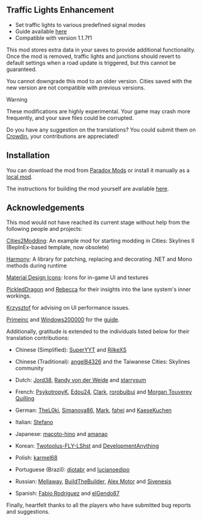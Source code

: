 ## Traffic Lights Enhancement

* Set traffic lights to various predefined signal modes
* Guide available [here](https://github.com/slyh/Cities2-TrafficLightsEnhancement/tree/master/GUIDE.md)
* Compatible with version 1.1.7f1

This mod stores extra data in your saves to provide additional functionality. Once the mod is removed, traffic lights and junctions should revert to default settings when a road update is triggered, but this cannot be guaranteed.

You cannot downgrade this mod to an older version. Cities saved with the new version are not compatible with previous versions.

> [!WARNING]
> These modifications are highly experimental. Your game may crash more frequently, and your save files could be corrupted.

Do you have any suggestion on the translations? You could submit them on [Crowdin](https://crowdin.com/project/Cities2-TrafficLightsEnhancement), your contributions are appreciated!

## Installation

You can download the mod from [Paradox Mods](https://mods.paradoxplaza.com/mods/78960/Windows) or install it manually as a [local mod](https://cs2.paradoxwikis.com/Modding_Toolchain#Local_Mods_Location).

The instructions for building the mod yourself are available [here](https://github.com/slyh/Cities2-TrafficLightsEnhancement/tree/master/BUILD.md).

## Acknowledgements

This mod would not have reached its current stage without help from the following people and projects:

[Cities2Modding](https://github.com/optimus-code/Cities2Modding): An example mod for starting modding in Cities: Skylines II (BepInEx-based template, now obsolete)

[Harmony](https://github.com/pardeike/Harmony): A library for patching, replacing and decorating .NET and Mono methods during runtime

[Material Design Icons](https://github.com/google/material-design-icons): Icons for in-game UI and textures

[PickledDragon](https://github.com/EisbarGFX) and [Rebecca](https://github.com/slash-under) for their insights into the lane system's inner workings.

[Krzysztof](https://github.com/krzychu124) for advising on UI performance issues.

[Primeinc](https://github.com/primeinc) and [Windows200000](https://github.com/Windows200000) for the [guide](https://github.com/slyh/Cities2-TrafficLightsEnhancement/tree/master/GUIDE.md).

Additionally, gratitude is extended to the individuals listed below for their translation contributions:

* Chinese (Simplified): [SuperYYT](https://github.com/SuperYYT) and [RilkeXS](https://crowdin.com/profile/rilkexs)

* Chinese (Traditional): [angel84326](https://github.com/angel84326) and the Taiwanese Cities: Skylines community

* Dutch: [Jord38](https://github.com/Jord38), [Randy von der Weide](https://crowdin.com/profile/thesonnyx) and [starrysum](https://crowdin.com/profile/starrysum)

* French: [PsykotropyK](https://github.com/PsykotropyK), [Edou24](https://github.com/Edou24), [Clark](https://crowdin.com/profile/clarkent), [rorobuibui](https://crowdin.com/profile/rorobuibui) and [Morgan Touverey Quilling](https://crowdin.com/profile/mtouverey)

* German: [TheL0ki](https://github.com/TheL0ki), [Simanova86](https://github.com/Simanova86), [Mark](https://crowdin.com/profile/randomkuchen), [fahei](https://github.com/fahei) and [KaeseKuchen](https://crowdin.com/profile/kaesemitkuchen)

* Italian: [Stefano](https://crowdin.com/profile/furios)

* Japanese: [macoto-hino](https://github.com/macoto-hino) and [amanao](https://crowdin.com/profile/amanao)

* Korean: [Twotoolus-FLY-LShst](https://github.com/Twotoolus-FLY-LShst) and [DevelopmentAnything](https://github.com/DevelopmentAnything)

* Polish: [karmel68](https://crowdin.com/profile/karmel68)

* Portuguese (Brazil): [djotabr](https://github.com/djotabr) and [lucianoedipo](https://github.com/lucianoedipo)

* Russian: [Mellaway](https://github.com/Mellaway), [BuiIdTheBuilder](https://github.com/BuiIdTheBuilder), [Alex Motor](https://crowdin.com/profile/orwester) and [Sivenesis](https://crowdin.com/profile/sivenesis)

* Spanish: [Fabio Rodriguez](https://crowdin.com/profile/elwingcr) and [elGendo87](https://crowdin.com/profile/elgendo87)

Finally, heartfelt thanks to all the players who have submitted bug reports and suggestions.